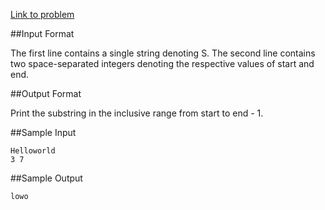[Link to problem](https://www.hackerrank.com/challenges/java-substring)

##Input Format

The first line contains a single string denoting S.
The second line contains two space-separated integers denoting the respective values of start and end.

##Output Format

Print the substring in the inclusive range from  start to end - 1.

##Sample Input
```
Helloworld
3 7
```

##Sample Output
```
lowo
```